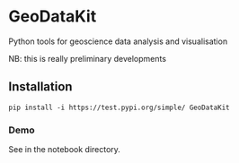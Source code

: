 # GeoDataKit
Python tools for geoscience data analysis and visualisation

NB: this is really preliminary developments

## Installation
```
pip install -i https://test.pypi.org/simple/ GeoDataKit
```

### Demo
See in the notebook directory.

